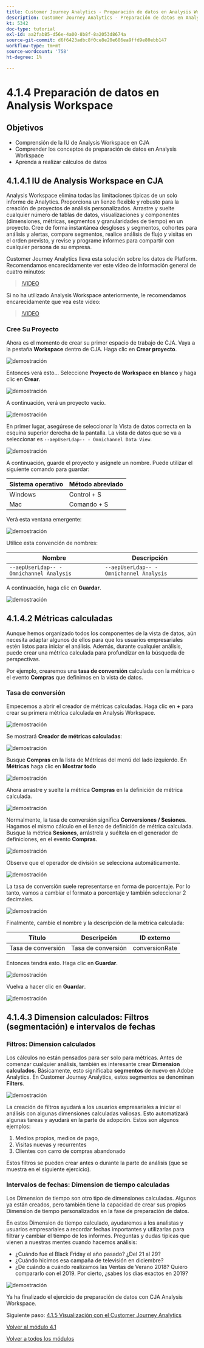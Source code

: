 ```yaml
---
title: Customer Journey Analytics - Preparación de datos en Analysis Workspace
description: Customer Journey Analytics - Preparación de datos en Analysis Workspace
kt: 5342
doc-type: tutorial
exl-id: aa2fab85-d56e-4a00-8b8f-8a2053d8674a
source-git-commit: d6f6423adbc8f0ce8e20e686ea9ffd9e80ebb147
workflow-type: tm+mt
source-wordcount: '758'
ht-degree: 1%

---
```


# 4.1.4 Preparación de datos en Analysis Workspace

## Objetivos

- Comprensión de la IU de Analysis Workspace en CJA
- Comprender los conceptos de preparación de datos en Analysis Workspace
- Aprenda a realizar cálculos de datos

## 4.1.4.1 IU de Analysis Workspace en CJA

Analysis Workspace elimina todas las limitaciones típicas de un solo informe de Analytics. Proporciona un lienzo flexible y robusto para la creación de proyectos de análisis personalizados. Arrastre y suelte cualquier número de tablas de datos, visualizaciones y componentes (dimensiones, métricas, segmentos y granularidades de tiempo) en un proyecto. Cree de forma instantánea desgloses y segmentos, cohortes para análisis y alertas, compare segmentos, realice análisis de flujo y visitas en el orden previsto, y revise y programe informes para compartir con cualquier persona de su empresa.

Customer Journey Analytics lleva esta solución sobre los datos de Platform. Recomendamos encarecidamente ver este vídeo de información general de cuatro minutos:

>[!VIDEO](https://video.tv.adobe.com/v/35109?quality=12&learn=on)

Si no ha utilizado Analysis Workspace anteriormente, le recomendamos encarecidamente que vea este vídeo:

>[!VIDEO](https://video.tv.adobe.com/v/26266?quality=12&learn=on)

### Cree Su Proyecto

Ahora es el momento de crear su primer espacio de trabajo de CJA. Vaya a la pestaña **Workspace** dentro de CJA.
Haga clic en **Crear proyecto**.

![demostración](./images/prmenu.png)

Entonces verá esto... Seleccione **Proyecto de Workspace en blanco** y haga clic en **Crear**.

![demostración](./images/prmenu1.png)

A continuación, verá un proyecto vacío.

![demostración](./images/premptyprojects.png)

En primer lugar, asegúrese de seleccionar la Vista de datos correcta en la esquina superior derecha de la pantalla. La vista de datos que se va a seleccionar es `--aepUserLdap-- - Omnichannel Data View`.

![demostración](./images/prdv.png)

A continuación, guarde el proyecto y asígnele un nombre. Puede utilizar el siguiente comando para guardar:

| Sistema operativo | Método abreviado |
| ----------------- |-------------| 
| Windows | Control + S |
| Mac | Comando + S |

Verá esta ventana emergente:

![demostración](./images/prsave.png)

Utilice esta convención de nombres:

| Nombre | Descripción |
| ----------------- |-------------| 
| `--aepUserLdap-- - Omnichannel Analysis` | `--aepUserLdap-- - Omnichannel Analysis` |

A continuación, haga clic en **Guardar**.

![demostración](./images/prsave2.png)

## 4.1.4.2 Métricas calculadas

Aunque hemos organizado todos los componentes de la vista de datos, aún necesita adaptar algunos de ellos para que los usuarios empresariales estén listos para iniciar el análisis. Además, durante cualquier análisis, puede crear una métrica calculada para profundizar en la búsqueda de perspectivas.

Por ejemplo, crearemos una **tasa de conversión** calculada con la métrica o el evento **Compras** que definimos en la vista de datos.

### Tasa de conversión

Empecemos a abrir el creador de métricas calculadas. Haga clic en **+** para crear su primera métrica calculada en Analysis Workspace.

![demostración](./images/pradd.png)

Se mostrará **Creador de métricas calculadas**:

![demostración](./images/prbuilder.png)

Busque **Compras** en la lista de Métricas del menú del lado izquierdo. En **Métricas** haga clic en **Mostrar todo**

![demostración](./images/calcbuildercr1.png)

Ahora arrastre y suelte la métrica **Compras** en la definición de métrica calculada.

![demostración](./images/calcbuildercr2.png)

Normalmente, la tasa de conversión significa **Conversiones / Sesiones**. Hagamos el mismo cálculo en el lienzo de definición de métrica calculada. Busque la métrica **Sesiones**, arrástrela y suéltela en el generador de definiciones, en el evento **Compras**.

![demostración](./images/calcbuildercr3.png)

Observe que el operador de división se selecciona automáticamente.

![demostración](./images/calcbuildercr4.png)

La tasa de conversión suele representarse en forma de porcentaje. Por lo tanto, vamos a cambiar el formato a porcentaje y también seleccionar 2 decimales.

![demostración](./images/calcbuildercr5.png)

Finalmente, cambie el nombre y la descripción de la métrica calculada:

| Título | Descripción | ID externo |
| ----------------- |-------------| -------------| 
| Tasa de conversión | Tasa de conversión | conversionRate |

Entonces tendrá esto. Haga clic en **Guardar**.

![demostración](./images/calcbuildercr6.png)

Vuelva a hacer clic en **Guardar**.

![demostración](./images/calcbuildercr6a.png)

## 4.1.4.3 Dimension calculados: Filtros (segmentación) e intervalos de fechas

### Filtros: Dimension calculados

Los cálculos no están pensados para ser solo para métricas. Antes de comenzar cualquier análisis, también es interesante crear **Dimension calculados**. Básicamente, esto significaba **segmentos** de nuevo en Adobe Analytics. En Customer Journey Analytics, estos segmentos se denominan **Filters**.

![demostración](./images/prfilters.png)

La creación de filtros ayudará a los usuarios empresariales a iniciar el análisis con algunas dimensiones calculadas valiosas. Esto automatizará algunas tareas y ayudará en la parte de adopción. Estos son algunos ejemplos:

1. Medios propios, medios de pago,
2. Visitas nuevas y recurrentes
3. Clientes con carro de compras abandonado

Estos filtros se pueden crear antes o durante la parte de análisis (que se muestra en el siguiente ejercicio).

### Intervalos de fechas: Dimension de tiempo calculadas

Los Dimension de tiempo son otro tipo de dimensiones calculadas. Algunos ya están creados, pero también tiene la capacidad de crear sus propios Dimension de tiempo personalizados en la fase de preparación de datos.

En estos Dimension de tiempo calculado, ayudaremos a los analistas y usuarios empresariales a recordar fechas importantes y utilizarlas para filtrar y cambiar el tiempo de los informes. Preguntas y dudas típicas que vienen a nuestras mentes cuando hacemos análisis:

- ¿Cuándo fue el Black Friday el año pasado? ¿Del 21 al 29?
- ¿Cuándo hicimos esa campaña de televisión en diciembre?
- ¿De cuándo a cuándo realizamos las Ventas de Verano 2018? Quiero compararlo con el 2019. Por cierto, ¿sabes los días exactos en 2019?

![demostración](./images/timedimensions.png)

Ya ha finalizado el ejercicio de preparación de datos con CJA Analysis Workspace.

Siguiente paso: [4.1.5 Visualización con el Customer Journey Analytics](./ex5.md)

[Volver al módulo 4.1](./customer-journey-analytics-build-a-dashboard.md)

[Volver a todos los módulos](./../../../overview.md)
